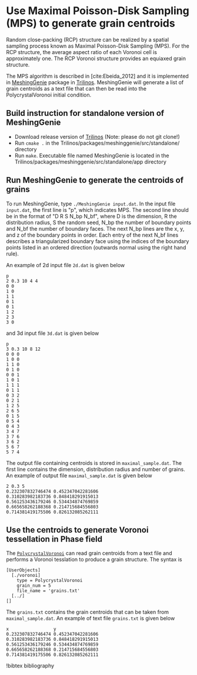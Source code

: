 # Use Maximal Poisson-Disk Sampling (MPS) to generate grain centroids

Random close-packing (RCP) structure can be realized by a spatial sampling process known as Maximal Poisson-Disk Sampling (MPS). For the RCP structure, the average aspect ratio of each Voronoi cell is approximately one. The RCP Voronoi structure provides an equiaxed grain structure.

The MPS algorithm is described in [cite:Ebeida_2012] and it is implemented in [MeshingGenie](https://github.com/trilinos/Trilinos/tree/master/packages/meshinggenie) package in [Trilinos](https://trilinos.org). MeshingGenie will generate a list of grain centroids as a text file that can then be read into the PolycrystalVoronoi initial condition.

## Build instruction for standalone version of MeshingGenie

- Download release version of [Trilinos](https://github.com/trilinos/Trilinos/releases/tag/trilinos-release-12-12-1) (Note: please do not git clone!)
- Run `cmake .` in the Trilinos/packages/meshinggenie/src/standalone/ directory
- Run `make`. Executable file named MeshingGenie is located in the Trilinos/packages/meshinggenie/src/standalone/app directory

## Run MeshingGenie to generate the centroids of grains

To run MeshingGenie, type `./MeshingGenie input.dat`. In the input file `input.dat`, the first line is "p", which indicates MPS. The second line should be in the format of "D R S N_bp N_bf", where D is the dimension, R the distribution radius, S the random seed, N_bp the number of boundary points and N_bf the number of boundary
faces. The next N_bp lines are the x, y, and z of the boundary points in order. Each entry of the next N_bf lines describes a triangularized boundary face using the indices of the boundary points listed in an ordered direction (outwards normal using the right hand rule).

An example of 2d input file `2d.dat` is given below

```text
p
2 0.3 10 4 4
0 0
1 0
1 1
0 1
0 1
1 2
2 3
3 0
```

and 3d input file `3d.dat` is given below

```text
p
3 0.3 10 8 12
0 0 0
1 0 0
1 1 0
0 1 0
0 0 1
1 0 1
1 1 1
0 1 1
0 3 2
0 2 1
1 2 5
2 6 5
0 1 5
0 5 4
0 4 3
3 4 7
3 7 6
3 6 2
5 6 7
5 7 4
```

The output file containing centroids is stored in `maximal_sample.dat`. The first line contains the dimension, distribution radius and number of grains. An example of output file `maximal_sample.dat` is given below

```text
2 0.3 5
0.232307832746474 0.452347042281606
0.310283982183736 0.848418291915013
0.561253436179246 0.534434874769859
0.665658262188368 0.214715684556803
0.714381419175506 0.826132085262111
```

## Use the centroids to generate Voronoi tessellation in Phase field

The [`PolycrystalVoronoi`](/PolycrystalVoronoi.md) can read grain centroids from a text file and performs a Voronoi tesslation to produce a grain structure. The syntax is

```text
[UserObjects]
  [./voronoi]
    type = PolycrystalVoronoi
    grain_num = 5
    file_name = 'grains.txt'
  [../]
[]
```

The `grains.txt` contains the grain centroids that can be taken from `maximal_sample.dat`. An example of text file `grains.txt` is given below

```text
x                 y
0.232307832746474 0.452347042281606
0.310283982183736 0.848418291915013
0.561253436179246 0.534434874769859
0.665658262188368 0.214715684556803
0.714381419175506 0.826132085262111
```

!bibtex bibliography

